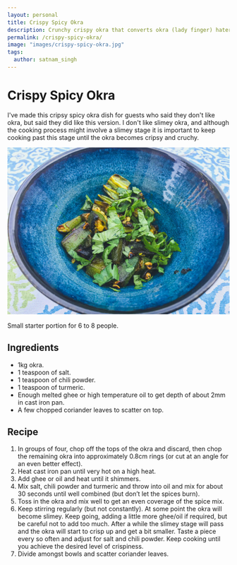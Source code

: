 ```yaml
---
layout: personal
title: Crispy Spicy Okra
description: Crunchy crispy okra that converts okra (lady finger) haters.
permalink: /crispy-spicy-okra/
image: "images/crispy-spicy-okra.jpg"
tags:
  author: satnam_singh
---
```

# Crispy Spicy Okra
I've made this cripsy spicy okra dish for guests who said they don't like okra, but said they did like this version. I don't like slimey okra, and although the cooking process might involve a slimey stage it is important to keep cooking past this stage until the okra becomes cripsy and cruchy.


![Crispy crunchy okra](/images/crispy-spicy-okra.jpg)

Small starter portion for 6 to 8 people.

## Ingredients
* 1kg okra.
* 1 teaspoon of salt.
* 1 teaspoon of chili powder.
* 1 teaspoon of turmeric.
* Enough melted ghee or high temperature oil to get depth of about 2mm in cast iron pan.
* A few chopped coriander leaves to scatter on top.

## Recipe 
1. In groups of four, chop off the tops of the okra and discard, then chop the remaining okra into approximately 0.8cm rings (or cut at an angle for an even better effect).
2. Heat cast iron pan until very hot on a high heat.
3. Add ghee or oil and heat until it shimmers.
4. Mix salt, chili powder and turmeric and throw into oil and mix for about 30 seconds until well combined (but don’t let the spices burn).
5. Toss in the okra and mix well to get an even coverage of the spice mix.
6. Keep stirring regularly (but not constantly). At some point the okra will become slimey. Keep going, adding a little more ghee/oil if required, but be careful not to add too much. After a while the slimey stage will pass and the okra will start to crisp up and get a bit smaller. Taste a piece every so often and adjust for salt and chili powder. Keep cooking until you achieve the desired level of crispiness.
7. Divide amongst bowls and scatter coriander leaves.
